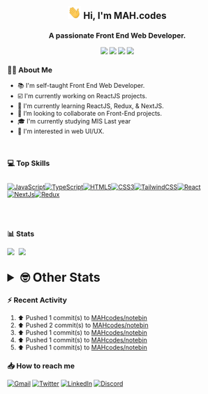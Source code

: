 <h2 align="center"><img src="./Hi.gif" width="30px" height="30px"> Hi, I'm MAH.codes</h2>

<h3 align="center">A passionate Front End Web Developer.</h3>

<div align="center">
  <a href="https://www.linux.org"><img src="https://img.shields.io/badge/OS-Linux-e06c75?style=for-the-badge&logoColor=7287fd&logo=linux&color=7287fd&labelColor=1E1E2E" /></a>
	<a href="https://archlinux.org"><img src="https://img.shields.io/badge/DISTRO-Arch-56b6c2?style=for-the-badge&logo=arch-linux&logoColor=7287fd&color=7287fd&labelColor=1E1E2E" /></a>
	<a href="https://dwm.suckless.org"><img src="https://img.shields.io/badge/WM-DWM-005577?style=for-the-badge&logo=dwm&color=7287fd&logoColor=7287fd&labelColor=1E1E2E" /></a>
	<a href="https://neovim.io"><img src="https://img.shields.io/badge/IDE-Neovim-98c379?style=for-the-badge&logo=neovim&color=7287fd&logoColor=7287fd&labelColor=1E1E2E" /></a>
</div>

### :man_technologist: About Me

- :books: I'm self-taught Front End Web Developer.
- :ballot_box_with_check: I'm currently working on ReactJS projects.
- :dart: I'm currently learning ReactJS, Redux, & NextJS.
- :eyes: I’m looking to collaborate on Front-End projects.
- :mortar_board: I'm currently studying MIS Last year
- :art: I'm interested in web UI/UX.

<br>

### :computer: Top Skills

<div style="display:flex;">

<a href="https://developer.mozilla.org/en-US/docs/Web/JavaScript" target="_blank" rel="noreferrer"><img
    src="https://raw.githubusercontent.com/danielcranney/readme-generator/main/public/icons/skills/javascript-colored.svg"
    width="36" height="36" alt="JavaScript" /></a><a href="https://www.typescriptlang.org/" target="_blank"
  rel="noreferrer"><img
    src="https://raw.githubusercontent.com/danielcranney/readme-generator/main/public/icons/skills/typescript-colored.svg"
    width="36" height="36" alt="TypeScript" /></a><a href="https://developer.mozilla.org/en-US/docs/Glossary/HTML5"
  target="_blank" rel="noreferrer"><img
    src="https://raw.githubusercontent.com/danielcranney/readme-generator/main/public/icons/skills/html5-colored.svg"
    width="36" height="36" alt="HTML5" /></a><a href="https://www.w3.org/TR/CSS/#css" target="_blank"
  rel="noreferrer"><img
    src="https://raw.githubusercontent.com/danielcranney/readme-generator/main/public/icons/skills/css3-colored.svg"
    width="36" height="36" alt="CSS3" /></a><a href="https://tailwindcss.com/" target="_blank" rel="noreferrer"><img
    src="https://raw.githubusercontent.com/danielcranney/readme-generator/main/public/icons/skills/tailwindcss-colored.svg"
    width="36" height="36" alt="TailwindCSS" /></a><a href="https://reactjs.org/" target="_blank" rel="noreferrer"><img
    src="https://raw.githubusercontent.com/danielcranney/readme-generator/main/public/icons/skills/react-colored.svg"
    width="36" height="36" alt="React" /></a><a href="https://nextjs.org/docs" target="_blank" rel="noreferrer"><img
    src="https://raw.githubusercontent.com/danielcranney/readme-generator/main/public/icons/skills/nextjs-colored.svg"
    width="36" height="36" alt="NextJs" /></a><a href="https://redux.js.org/" target="_blank" rel="noreferrer"><img
    src="https://raw.githubusercontent.com/danielcranney/readme-generator/main/public/icons/skills/redux-colored.svg"
    width="36" height="36" alt="Redux" /></a>

</div>

<br>
<br>

### :bar_chart: Stats

<img src="https://github-readme-stats.vercel.app/api?username=MAHcodes&show_icons=true&locale=en" width="49%" /><span style="display:inline-block;width:2%"></span><img src="https://github-readme-streak-stats.herokuapp.com/?user=MAHcodes&" width="49%" />

<br>

<details>
<summary style="font-size: 1.75rem; font-weight: bold;"><strong style="font-size: 1.75rem; font-weight: bold;"> 🤓 Other Stats </strong></summary>

<a href="https://www.github.com/mahcodes"><img src="https://komarev.com/ghpvc/?username=MAHcodes&style=for-the-badge" alt="MAHcodes github profile views" /></a>
<a href="https://wakatime.com/@44eeab2c-51f5-4574-a918-82e5b17d9c49"><img src="https://wakatime.com/badge/user/44eeab2c-51f5-4574-a918-82e5b17d9c49.svg?style=for-the-badge" alt="Total time coded since Jun 29 2022" /></a>

<!--START_SECTION:waka-->
![Lines of code](https://img.shields.io/badge/From%20Hello%20World%20I%27ve%20Written-255%20Thousand%20lines%20of%20code-blue)

**🐱 My GitHub Data** 

> 🏆 149 Contributions in the Year 2023
 > 
> 📦 341.3 kB Used in GitHub's Storage 
 > 
> 💼 Opted to Hire
 > 
> 📜 27 Public Repositories 
 > 
> 🔑 8 Private Repositories  
 > 
**I'm a Night 🦉** 

```text
🌞 Morning    149 commits    ███░░░░░░░░░░░░░░░░░░░░░░   14.1% 
🌆 Daytime    256 commits    ██████░░░░░░░░░░░░░░░░░░░   24.22% 
🌃 Evening    431 commits    ██████████░░░░░░░░░░░░░░░   40.78% 
🌙 Night      221 commits    █████░░░░░░░░░░░░░░░░░░░░   20.91%

```
📅 **I'm Most Productive on Monday** 

```text
Monday       184 commits    ████░░░░░░░░░░░░░░░░░░░░░   17.41% 
Tuesday      149 commits    ███░░░░░░░░░░░░░░░░░░░░░░   14.1% 
Wednesday    131 commits    ███░░░░░░░░░░░░░░░░░░░░░░   12.39% 
Thursday     122 commits    ███░░░░░░░░░░░░░░░░░░░░░░   11.54% 
Friday       120 commits    ██░░░░░░░░░░░░░░░░░░░░░░░   11.35% 
Saturday     177 commits    ████░░░░░░░░░░░░░░░░░░░░░   16.75% 
Sunday       174 commits    ████░░░░░░░░░░░░░░░░░░░░░   16.46%

```


📊 **This Week I Spent My Time On** 

```text
⌚︎ Time Zone: Asia/Beirut

💬 Programming Languages: 
TypeScript               38 hrs 50 mins      ███████████████████░░░░░░   78.41% 
Markdown                 2 hrs 19 mins       █░░░░░░░░░░░░░░░░░░░░░░░░   4.7% 
Lua                      1 hr 32 mins        ░░░░░░░░░░░░░░░░░░░░░░░░░   3.11% 
JavaScript               1 hr 24 mins        ░░░░░░░░░░░░░░░░░░░░░░░░░   2.85% 
C                        1 hr 8 mins         ░░░░░░░░░░░░░░░░░░░░░░░░░   2.31%

🔥 Editors: 
Neovim                   49 hrs 32 mins      █████████████████████████   100.0%

🐱‍💻 Projects: 
NoteBin                  40 hrs 15 mins      ████████████████████░░░░░   81.27% 
dotfiles                 3 hrs 52 mins       ██░░░░░░░░░░░░░░░░░░░░░░░   7.83% 
lunarvim.org             1 hr 5 mins         ░░░░░░░░░░░░░░░░░░░░░░░░░   2.19% 
vimwiki                  1 hr 4 mins         ░░░░░░░░░░░░░░░░░░░░░░░░░   2.15% 
Unknown Project          43 mins             ░░░░░░░░░░░░░░░░░░░░░░░░░   1.45%

💻 Operating System: 
Linux                    49 hrs 32 mins      █████████████████████████   100.0%

```

**I Mostly Code in JavaScript** 

```text
JavaScript               14 repos            █████████████░░░░░░░░░░░░   51.85% 
Python                   3 repos             ██░░░░░░░░░░░░░░░░░░░░░░░   11.11% 
HTML                     2 repos             █░░░░░░░░░░░░░░░░░░░░░░░░   7.41% 
PHP                      2 repos             █░░░░░░░░░░░░░░░░░░░░░░░░   7.41% 
TypeScript               2 repos             █░░░░░░░░░░░░░░░░░░░░░░░░   7.41%

```



 Last Updated on 19/01/2023 18:43:18 UTC
<!--END_SECTION:waka-->

</details>

### :zap: Recent Activity

<!--RECENT_ACTIVITY:start-->
1. ⬆️ Pushed 1 commit(s) to [MAHcodes/notebin](https://github.com/MAHcodes/notebin)<br>
2. ⬆️ Pushed 2 commit(s) to [MAHcodes/notebin](https://github.com/MAHcodes/notebin)<br>
3. ⬆️ Pushed 1 commit(s) to [MAHcodes/notebin](https://github.com/MAHcodes/notebin)<br>
4. ⬆️ Pushed 1 commit(s) to [MAHcodes/notebin](https://github.com/MAHcodes/notebin)<br>
5. ⬆️ Pushed 1 commit(s) to [MAHcodes/notebin](https://github.com/MAHcodes/notebin)<br>
<!--RECENT_ACTIVITY:end-->

### :inbox_tray: How to reach me

[![Gmail](https://img.shields.io/badge/Gmail-D14836?style=for-the-badge&logo=gmail&logoColor=white)](mailto:mahdotcodes@gmail.com)
[![Twitter](https://img.shields.io/badge/Twitter-1DA1F2?style=for-the-badge&logo=twitter&logoColor=white)](https://twitter.com/MAHcodes)
[![LinkedIn](https://img.shields.io/badge/LinkedIn-0077B5?style=for-the-badge&logo=linkedin&logoColor=white)](https://www.linkedin.com/in/mah-codes-66b0671b7/)
[![Discord](https://img.shields.io/badge/Discord-7289DA?style=for-the-badge&logo=discord&logoColor=white)](https://discord.com/users/404595695195258880)
